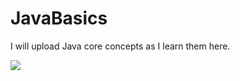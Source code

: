 # JavaBasics
I will upload Java core concepts as I learn them here.

<img src="https://media.istockphoto.com/vectors/fundamentals-banner-template-ribbon-label-sign-sticker-vector-id1307570882?b=1&k=20&m=1307570882&s=170667a&w=0&h=LKSC5r9CgCOfPC8NovL0GShlCLfEedHzbpNtwv2B8N8=">

